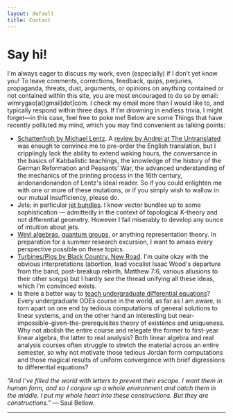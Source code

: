 ```yaml
---
layout: default
title: Contact
---
```


# Say hi!
<p class="introduction">I'm always eager to discuss my work, even (especially) if I don’t yet know you! To leave comments, corrections, feedback, quips, perjuries, propaganda, threats, dust, arguments, or opinions on anything contained or not contained within this site, you are most encouraged to do so by email: wimrygao[at]gmail[dot]com. I check my email more than I would like to, and typically respond within three days. If I’m drowning in endless trivia, I might forget—in this case, feel free to poke me! Below are some Things that have recently pollluted my mind, which you may find convenient as talking points:</p>

<ul>
    <li>
        <a href="https://store.deepvellum.org/products/schattenfroh" target="_blank">Schattenfroh by Michael Lentz</a>. A <a href="https://theuntranslated.wordpress.com/2019/02/01/schattenfroh-by-michael-lentz/" target="_blank">review by Andrei at The Untranslated</a> was enough to convince me to pre-order the English translation, but I cripplingly lack the ability to extend waking hours, the conversance in the basics of Kabbalistic teachings, the knowledge of the history of the German Reformation and Peasants’ War, the advanced understanding of the mechanics of the printing process in the 16th century, andonandonandon of Lentz's ideal reader. So if you could enlighten me with one or more of these mutations, or if you simply wish to wallow in our mutual insufficiency, please do.
    </li>
    <li>
        Jets; in particular <a href="https://ncatlab.org/nlab/show/jet+bundle" target="_blank">jet bundles</a>. I know vector bundles up to some sophistication — admittedly in the context of topological K-theory and not differential geometry. However I fail miserably to develop any ounce of intuition about jets.
    </li>
    <li>
        <a href="https://ncatlab.org/nlab/show/Weyl+algebra" target="_blank">Weyl algebras</a>, <a href="https://ncatlab.org/nlab/show/quantum+group" target="_blank">quantum groups</a>, or anything representation theory. In preparation for a summer research excursion, I want to amass every perspective possible on these topics.
    </li>
    <li>
        <a href="https://blackcountrynewroad.bandcamp.com/track/turbines-pigs-live-at-bush-hall" target="_blank">Turbines/Pigs by Black Country, New Road</a>. I'm quite okay with the obvious interpretations (abortion,  lead vocalist Isaac Wood's departure from the band, post-breakup rebirth, Matthew 7:6, various allusions to their other songs) but I hardly see the thread unifying all these ideas, which I'm convinced exists.
    </li>
    <li> Is there a better way to <a href="https://web.williams.edu/Mathematics/lg5/Rota.pdf" target="_blank">teach undergraduate differential equations</a>? Every undergraduate ODEs course in the world, as far as I am aware, is torn apart on one end by tedious computations of general solutions to linear systems, and on the other hand an interesting but near-impossible-given-the-prerequisites theory of existence and uniqueness. Why not abolish the entire course and relegate the former to first-year linear algebra, the latter to real analysis? Both linear algebra and real analysis courses often struggle to stretch the material across an entire semester, so why not motivate those tedious Jordan form computations and those magical results of uniform convergence with brief digressions to differential equations?
    </li>
</ul>


<p class="introduction"><i>&ldquo;And I’ve filled the world with letters to prevent their escape. I want them in human form, and so I conjure up a whole environment and catch them in the middle. I put my whole heart into these constructions. But they are constructions.&rdquo;</i> — Saul Bellow.</p>

---